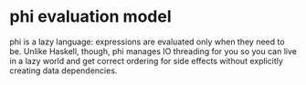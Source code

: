 # phi evaluation model
phi is a lazy language: expressions are evaluated only when they need to be.
Unlike Haskell, though, phi manages IO threading for you so you can live in a
lazy world and get correct ordering for side effects without explicitly creating
data dependencies.


